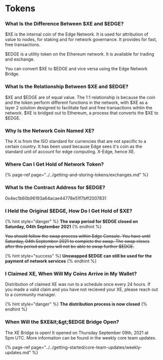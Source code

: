 # Tokens

### What Is the Difference Between $XE and $EDGE?

$XE is the internal coin of the Edge Network. It is used for attribution of value to nodes, for staking and for network governance. It provides for fast, free transactions.

$EDGE is a utility token on the Ethereum network. It is available for trading and exchange.

You can convert $XE to $EDGE and vice versa using the Edge Network Bridge.

### What Is the Relationship Between $XE and $EDGE?

$XE and $EDGE are of equal value. The 1:1 relationship is because the coin and the token perform different functions in the network, with $XE as a layer 2 solution designed to facilitate fast and free transactions wihtin the network. $XE is bridged out to Ethereum, a process that converts the $XE to $EDGE.

### Why Is the Network Coin Named XE?

The X is from the ISO standard for currencies that are not specific to a certain country. It has been used because Edge sees it's coin as the standard unit of account for edge computing. X-Edge, hence XE.

### Where Can I Get Hold of Network Token?

{% page-ref page="../../getting-and-storing-tokens/exchanges.md" %}

### What Is the Contract Address for $EDGE?

0x4ec1b60b96193a64acae44778e51f7bff2007831

### I Held the Original $EDGE, How Do I Get Hold of $XE?

{% hint style="danger" %}
**The swap period for $EDGE closed on Saturday, 04th September 2021**
{% endhint %}

~~You should follow the swap process within Edge Console. You have until Saturday, 04th September 2021 to complete the swap. The swap closes after this period and you will not be able to swap further $EDGE.~~

{% hint style="success" %}
**Unswapped $EDGE can still be used for the payment of network services**
{% endhint %}

### I Claimed XE, When Will My Coins Arrive in My Wallet?

Distribution of claimed XE was run to a schedule once every 24 hours. If you made a valid claim and you have not recieved your XE, please reach out to a community manager.

{% hint style="danger" %}
**The distribution process is now closed**
{% endhint %}

### When Will the $XE&lt;&gt;$EDGE Bridge Open?

The XE Bridge is open! It opened on Thursday September 09th, 2021 at 5pm UTC. More information can be found in the weekly core team updates.

{% page-ref page="../../getting-started/core-team-updates/weekly-updates.md" %}

